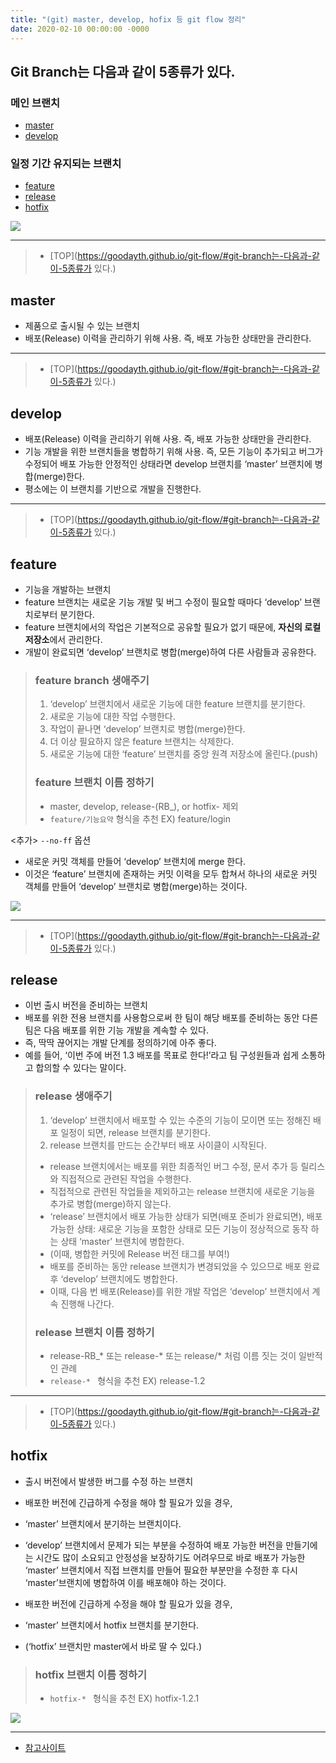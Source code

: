 ```yaml
---
title: "(git) master, develop, hofix 등 git flow 정리"
date: 2020-02-10 00:00:00 -0000
---
```


## Git Branch는 다음과 같이 5종류가 있다.

### 메인 브랜치

* [master](https://goodayth.github.io/git-flow/#master)
* [develop](https://goodayth.github.io/git-flow/#develop)

### 일정 기간 유지되는 브랜치

* [feature](https://goodayth.github.io/git-flow/#feature)
* [release](https://goodayth.github.io/git-flow/#release)
* [hotfix](https://goodayth.github.io/git-flow/#hotfix)

![](/file/image/git-flow-image_01.png)

---

> * [TOP](https://goodayth.github.io/git-flow/#git-branch는-다음과-같이-5종류가 있다.)

## master

 * 제품으로 출시될 수 있는 브랜치
 * 배포(Release) 이력을 관리하기 위해 사용. 즉, 배포 가능한 상태만을 관리한다.

---

> * [TOP](https://goodayth.github.io/git-flow/#git-branch는-다음과-같이-5종류가 있다.)

## develop

* 배포(Release) 이력을 관리하기 위해 사용. 즉, 배포 가능한 상태만을 관리한다.
* 기능 개발을 위한 브랜치들을 병합하기 위해 사용. 즉, 모든 기능이 추가되고 버그가 수정되어 배포 가능한 안정적인 상태라면 develop 브랜치를 ‘master’ 브랜치에 병합(merge)한다. 
* 평소에는 이 브랜치를 기반으로 개발을 진행한다.

---

> * [TOP](https://goodayth.github.io/git-flow/#git-branch는-다음과-같이-5종류가 있다.)

## feature

* 기능을 개발하는 브랜치
* feature 브랜치는 새로운 기능 개발 및 버그 수정이 필요할 때마다 ‘develop’ 브랜치로부터 분기한다. 
* feature 브랜치에서의 작업은 기본적으로 공유할 필요가 없기 때문에, **자신의 로컬 저장소**에서 관리한다.
* 개발이 완료되면 ‘develop’ 브랜치로 병합(merge)하여 다른 사람들과 공유한다.

> ### feature branch 생애주기
> 1. ‘develop’ 브랜치에서 새로운 기능에 대한 feature 브랜치를 분기한다.
> 2. 새로운 기능에 대한 작업 수행한다.
> 3. 작업이 끝나면 ‘develop’ 브랜치로 병합(merge)한다.
> 4. 더 이상 필요하지 않은 feature 브랜치는 삭제한다.
> 5. 새로운 기능에 대한 ‘feature’ 브랜치를 중앙 원격 저장소에 올린다.(push)
> 
> ### feature 브랜치 이름 정하기
> * master, develop, release-(RB_), or hotfix- 제외
> * `feature/기능요약` 형식을 추천 EX) feature/login

<추가> `--no-ff` 옵션

* 새로운 커밋 객체를 만들어 ‘develop’ 브랜치에 merge 한다.
* 이것은 ‘feature’ 브랜치에 존재하는 커밋 이력을 모두 합쳐서 하나의 새로운 커밋 객체를 만들어 ‘develop’ 브랜치로 병합(merge)하는 것이다.

![](/file/image/git-flow-image_02.png)

---

> * [TOP](https://goodayth.github.io/git-flow/#git-branch는-다음과-같이-5종류가 있다.)

## release

* 이번 출시 버전을 준비하는 브랜치
* 배포를 위한 전용 브랜치를 사용함으로써 한 팀이 해당 배포를 준비하는 동안 다른 팀은 다음 배포를 위한 기능 개발을 계속할 수 있다.
* 즉, 딱딱 끊어지는 개발 단계를 정의하기에 아주 좋다.
* 예를 들어, ‘이번 주에 버전 1.3 배포를 목표로 한다!’라고 팀 구성원들과 쉽게 소통하고 합의할 수 있다는 말이다.

> ### release 생애주기
> 1. ‘develop’ 브랜치에서 배포할 수 있는 수준의 기능이 모이면 또는 정해진 배포 일정이 되면, release 브랜치를 분기한다.
> 2. release 브랜치를 만드는 순간부터 배포 사이클이 시작된다.
> * release 브랜치에서는 배포를 위한 최종적인 버그 수정, 문서 추가 등 릴리스와 직접적으로 관련된 작업을 수행한다.
> * 직접적으로 관련된 작업들을 제외하고는 release 브랜치에 새로운 기능을 추가로 병합(merge)하지 않는다.
> *  ‘release’ 브랜치에서 배포 가능한 상태가 되면(배포 준비가 완료되면), 배포 가능한 상태: 새로운 기능을 포함한 상태로 모든 기능이 정상적으로 동작 하는 상태 ‘master’ 브랜치에 병합한다.
> * (이때, 병합한 커밋에 Release 버전 태그를 부여!)
> * 배포를 준비하는 동안 release 브랜치가 변경되었을 수 있으므로 배포 완료 후 ‘develop’ 브랜치에도 병합한다.
> * 이때, 다음 번 배포(Release)를 위한 개발 작업은 ‘develop’ 브랜치에서 계속 진행해 나간다.
>
> ### release 브랜치 이름 정하기
> * release-RB_* 또는 release-* 또는 release/* 처럼 이름 짓는 것이 일반적인 관례
> * `release-* ` 형식을 추천 EX) release-1.2

---

> * [TOP](https://goodayth.github.io/git-flow/#git-branch는-다음과-같이-5종류가 있다.)

## hotfix

* 출시 버전에서 발생한 버그를 수정 하는 브랜치
* 배포한 버전에 긴급하게 수정을 해야 할 필요가 있을 경우, 
* ‘master’ 브랜치에서 분기하는 브랜치이다. 
* ‘develop’ 브랜치에서 문제가 되는 부분을 수정하여 배포 가능한 버전을 만들기에는 시간도 많이 소요되고 안정성을 보장하기도 어려우므로 바로 배포가 가능한 ‘master’ 브랜치에서 직접 브랜치를 만들어 필요한 부분만을 수정한 후 다시 ‘master’브랜치에 병합하여 이를 배포해야 하는 것이다.

* 배포한 버전에 긴급하게 수정을 해야 할 필요가 있을 경우,
* ‘master’ 브랜치에서 hotfix 브랜치를 분기한다. 
* (‘hotfix’ 브랜치만 master에서 바로 딸 수 있다.)

> ### hotfix 브랜치 이름 정하기
> * `hotfix-* ` 형식을 추천 EX) hotfix-1.2.1

![](/file/image/git-flow-image_03.png)

---

* [참고사이트](https://gmlwjd9405.github.io/2018/05/11/types-of-git-branch.html)